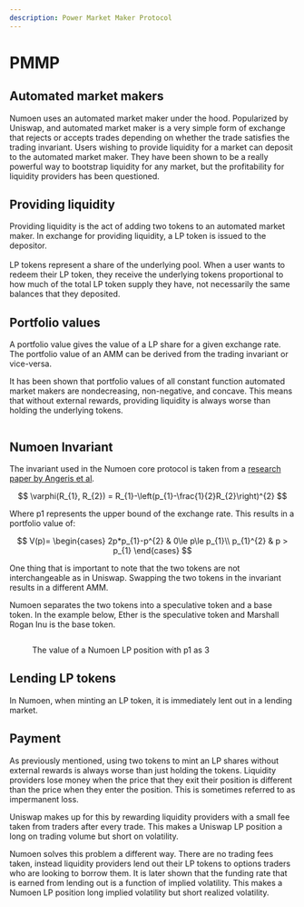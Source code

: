 ```yaml
---
description: Power Market Maker Protocol
---
```


# PMMP

## Automated market makers

Numoen uses an automated market maker under the hood. Popularized by Uniswap, and automated market maker is a very simple form of exchange that rejects or accepts trades depending on whether the trade satisfies the trading invariant. Users wishing to provide liquidity for a market can deposit to the automated market maker. They have been shown to be a really powerful way to bootstrap liquidity for any market, but the profitability for liquidity providers has been questioned.&#x20;

## Providing liquidity

Providing liquidity is the act of adding two tokens to an automated market maker. In exchange for providing liquidity, a LP token is issued to the depositor.\
\
LP tokens represent a share of the underlying pool. When a user wants to redeem their LP token, they receive the underlying tokens proportional to how much of the total LP token supply they have, not necessarily the same balances that they deposited.

## Portfolio values

A portfolio value gives the value of a LP share for a given exchange rate. The portfolio value of an AMM can be derived from the trading invariant or vice-versa.

It has been shown that portfolio values of all constant function automated market makers are nondecreasing, non-negative, and concave. This means that without external rewards, providing liquidity is always worse than holding the underlying tokens.

<figure><img src="../../.gitbook/assets/Uniswap V2 Porfolio Value (2).png" alt=""><figcaption></figcaption></figure>



## Numoen Invariant

The invariant used in the Numoen core protocol is taken from a [research paper by Angeris et al](https://arxiv.org/abs/2111.13740).&#x20;

$$
\varphi(R_{1}, R_{2}) = R_{1}-\left(p_{1}-\frac{1}{2}R_{2}\right)^{2}
$$

Where p1 represents the upper bound of the exchange rate. This results in a portfolio value of:&#x20;



$$
V(p)=
    \begin{cases}
        2p*p_{1}-p^{2} & 0\le p\le p_{1}\\
        p_{1}^{2} & p > p_{1}
    \end{cases}
$$

One thing that is important to note that the two tokens are not interchangeable as in Uniswap. Swapping the two tokens in the invariant results in a different AMM.

Numoen separates the two tokens into a speculative token and a base token. In the example below, Ether is the speculative token and Marshall Rogan Inu is the base token.

<figure><img src="../../.gitbook/assets/Numoen Core Portfolio Value.png" alt=""><figcaption><p>The value of a Numoen LP position with p1 as 3</p></figcaption></figure>

## Lending LP tokens

In Numoen, when minting an LP token, it is immediately lent out in a lending market.

## Payment

As previously mentioned, using two tokens to mint an LP shares without external rewards is always worse than just holding the tokens. Liquidity providers lose money when the price that they exit their position is different than the price when they enter the position. This is sometimes referred to as impermanent loss.

Uniswap makes up for this by rewarding liquidity providers with a small fee taken from traders after every trade. This makes a Uniswap LP position a long on trading volume but short on volatility.&#x20;

Numoen solves this problem a different way. There are no trading fees taken, instead liquidity providers lend out their LP tokens to options traders who are looking to borrow them. It is later shown that the funding rate that is earned from lending out is a function of implied volatility. This makes a Numoen LP position long implied volatility but short realized volatility.
